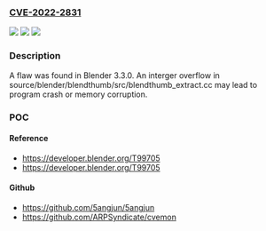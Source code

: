 ### [CVE-2022-2831](https://cve.mitre.org/cgi-bin/cvename.cgi?name=CVE-2022-2831)
![](https://img.shields.io/static/v1?label=Product&message=Blender&color=blue)
![](https://img.shields.io/static/v1?label=Version&message=%3D%20Blender%203.3.0%20&color=brighgreen)
![](https://img.shields.io/static/v1?label=Vulnerability&message=CWE-190&color=brighgreen)

### Description

A flaw was found in Blender 3.3.0. An interger overflow in source/blender/blendthumb/src/blendthumb_extract.cc may lead to program crash or memory corruption.

### POC

#### Reference
- https://developer.blender.org/T99705
- https://developer.blender.org/T99705

#### Github
- https://github.com/5angjun/5angjun
- https://github.com/ARPSyndicate/cvemon

